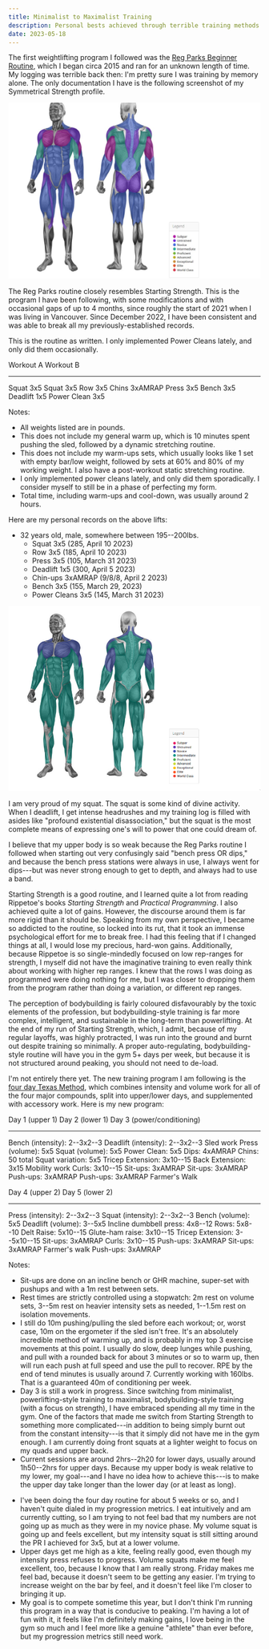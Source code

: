 ```yaml
---
title: Minimalist to Maximalist Training
description: Personal bests achieved through terrible training methods.
date: 2023-05-18
---
```


The first weightlifting program I followed was the [Reg Parks Beginner Routine](https://oldschooltrainer.com/reg-parks-beginner-routine/), which I began circa 2015 and ran for an unknown length of time. My logging was terrible back then: I'm pretty sure I was training by memory alone. The only documentation I have is the following screenshot of my Symmetrical Strength profile.

![weakling.jpg. March 21, 2016.](assets/images/weakling.jpg)

The Reg Parks routine closely resembles Starting Strength. This is the program I have been following, with some modifications and with occasional gaps of up to 4 months, since roughly the start of 2021 when I was living in Vancouver. Since December 2022, I have been consistent and was able to break all my previously-established records.

This is the routine as written. I only implemented Power Cleans lately, and only did them occasionally.

Workout A		  Workout B
-----------		-----------
Squat 3x5		  Squat 3x5
Row 3x5 		  Chins 3xAMRAP
Press 3x5		  Bench 3x5
Deadlift 1x5	  Power Clean 3x5

Notes:
* All weights listed are in pounds.
* This does not include my general warm up, which is 10 minutes spent pushing the sled, followed by a dynamic stretching routine. 
* This does not include my warm-ups sets, which usually looks like 1 set with empty bar/low weight, followed by sets at 60% and 80% of my working weight. I also have a post-workout static stretching routine. 
* I only implemented power cleans lately, and only did them sporadically. I consider myself to still be in a phase of perfecting my form.
* Total time, including warm-ups and cool-down, was usually around 2 hours.

Here are my personal records on the above lifts:

* 32 years old, male, somewhere between 195--200lbs.
	* Squat 3x5 (285, April 10 2023)
	* Row 3x5 (185, April 10 2023)
	* Press 3x5 (105, March 31 2023)
	* Deadlift 1x5 (300, April 5 2023)
	* Chin-ups 3xAMRAP (9/8/8, April 2 2023)
	* Bench 3x5 (155, March 29, 2023)
	* Power Cleans 3x5 (145, March 31 2023)

![weakling2.jpg. Image based on numbers achieved around the end of March / early April 2023.](assets/images/weakling2.png)

I am very proud of my squat. The squat is some kind of divine activity. When I deadlift, I get intense headrushes and my training log is filled with asides like "profound existential disassociation," but the squat is the most complete means of expressing one's will to power that one could dream of. 

I believe that my upper body is so weak because the Reg Parks routine I followed when starting out very confusingly said "bench press OR dips," and because the bench press stations were always in use, I always went for dips---but was never strong enough to get to depth, and always had to use a band.

Starting Strength is a good routine, and I learned quite a lot from reading Rippetoe's books *Starting Strength* and *Practical Programming*. I also achieved quite a lot of gains. However, the discourse around them is far more rigid than it should be. Speaking from my own perspective, I became so addicted to the routine, so locked into its rut, that it took an immense psychological effort for me to break free. I had this feeling that if I changed things at all, I would lose my precious, hard-won gains. Additionally, because Rippetoe is so single-mindedly focused on low rep-ranges for strength, I myself did not have the imaginative training to even really think about working with higher rep ranges. I knew that the rows I was doing as programmed were doing nothing for me, but I was closer to dropping them from the program rather than doing a variation, or different rep ranges.

The perception of bodybuilding is fairly coloured disfavourably by the toxic elements of the profession, but bodybuilding-style training is far more complex, intelligent, and sustainable in the long-term than powerlifting. At the end of my run of Starting Strength, which, I admit, because of my regular layoffs, was highly protracted, I was run into the ground and burnt out despite training so minimally. A proper auto-regulating, bodybuilding-style routine will have you in the gym 5+ days per week, but because it is not structured around peaking, you should not need to de-load.

I'm not entirely there yet. The new training program I am following is the [four day Texas Method](https://www.andybaker.com/adding-assistance-work-to-4-day-texas-method/), which combines intensity and volume work for all of the four major compounds, split into upper/lower days, and supplemented with accessory work. Here is my new program:

Day 1 (upper 1)				    Day 2 (lower 1)				      Day 3 (power/conditioning)
----------------			    ----------------				 ---------------------------
Bench (intensity): 2--3x2--3    Deadlift (intensity): 2--3x2--3 				   Sled work
Press (volume): 5x5			    Squat (volume): 5x5			                Power Clean: 5x5
Dips: 4xAMRAP				    Chins: 50 total				            Squat variation: 5x5
Tricep Extension: 3x10--15	    Back Extension: 3x15			               Mobility work
Curls: 3x10--15				    Sit-ups: 3xAMRAP
Sit-ups: 3xAMRAP			    Push-ups: 3xAMRAP
Push-ups: 3xAMRAP			    Farmer's Walk

Day 4 (upper 2)				 	 Day 5 (lower 2)
----------------			    ----------------
Press (intensity): 2--3x2--3    Squat (intensity): 2--3x2--3
Bench (volume): 5x5			    Deadlift (volume): 3--5x5
Incline dumbbell press: 4x8--12 Rows: 5x8--10
Delt Raise: 5x10--15			Glute-ham raise: 3x10--15
Tricep Extension: 3--5x10--15   Sit-ups: 3xAMRAP
Curls: 3x10--15					Push-ups: 3xAMRAP
Sit-ups: 3xAMRAP				Farmer's walk
Push-ups: 3xAMRAP

Notes:

- Sit-ups are done on an incline bench or GHR machine, super-set with pushups and with a 1m rest between sets. 
- Rest times are strictly controlled using a stopwatch: 2m rest on volume sets, 3--5m rest on heavier intensity sets as needed, 1--1.5m rest on isolation movements. 
- I still do 10m pushing/pulling the sled before each workout; or, worst case, 10m on the ergometer if the sled isn't free. It's an absolutely incredible method of warming up, and is probably in my top 3 exercise movements at this point. I usually do slow, deep lunges while pushing, and pull with a rounded back for about 3 minutes or so to warm up, then will run each push at full speed and use the pull to recover. RPE by the end of tend minutes is usually around 7. Currently working with 160lbs. That is a guaranteed 40m of conditioning per week.
- Day 3 is still a work in progress. Since switching from minimalist, powerlifting-style training to maximalist, bodybuilding-style training (with a focus on strength), I have embraced spending all my time in the gym. One of the factors that made me switch from Starting Strength to something more complicated---in addition to being simply burnt out from the constant intensity---is that it simply did not have me in the gym enough. I am currently doing front squats at a lighter weight to focus on my quads and upper back.
- Current sessions are around 2hrs--2h20 for lower days, usually around 1h50--2hrs for upper days. Because my upper body is weak relative to my lower, my goal---and I have no idea how to achieve this---is to make the upper day take longer than the lower day (or at least as long).
* I've been doing the four day routine for about 5 weeks or so, and I haven't quite dialed in my progression metrics. I eat intuitively and am currently cutting, so I am trying to not feel bad that my numbers are not going up as much as they were in my novice phase. My volume squat is going up and feels excellent, but my intensity squat is still sitting around the PR I achieved for 3x5, but at a lower volume.
* Upper days get me high as a kite, feeling really good, even though my intensity press refuses to progress. Volume squats make me feel excellent, too, because I know that I am really strong. Friday makes me feel bad, because it doesn't seem to be getting any easier. I'm trying to increase weight on the bar by feel, and it doesn't feel like I'm closer to bringing it up.
* My goal is to compete sometime this year, but I don't think I'm running this program in a way that is conducive to peaking. I'm having a lot of fun with it, it feels like I'm definitely making gains, I love being in the gym so much and I feel more like a genuine "athlete" than ever before, but my progression metrics still need work.
